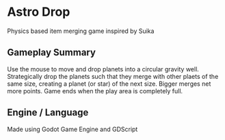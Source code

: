 # Astro Drop
Physics based item merging game inspired by Suika

## Gameplay Summary
Use the mouse to move and drop planets into a circular gravity well. Strategically drop the planets such that they merge with other plaets of the same size, creating a planet (or star) of the next size. Bigger merges net more points. Game ends when the play area is completely full.

## Engine / Language
Made using Godot Game Engine and GDScript
